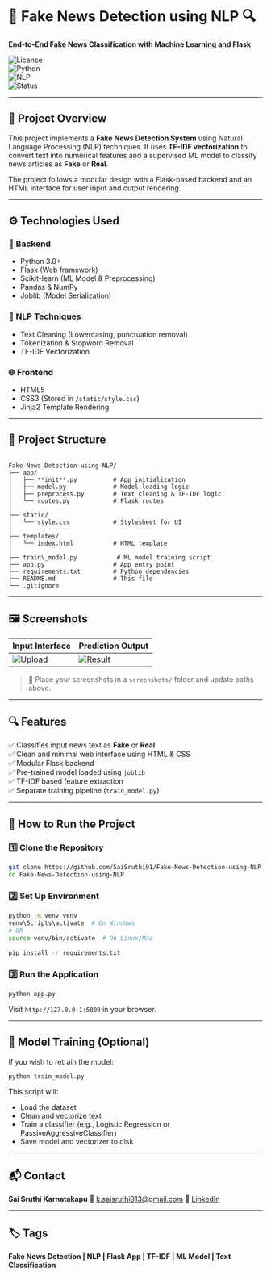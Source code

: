 # 📰 Fake News Detection using NLP 🔍

**End-to-End Fake News Classification with Machine Learning and Flask**

![License](https://img.shields.io/badge/license-MIT-green.svg)  
![Python](https://img.shields.io/badge/python-3.8%2B-blue.svg)  
![NLP](https://img.shields.io/badge/NLP-Scikit--learn%20%7C%20TFIDF-orange.svg)  
![Status](https://img.shields.io/badge/status-Completed-brightgreen.svg)

---

## 🧠 Project Overview

This project implements a **Fake News Detection System** using Natural Language Processing (NLP) techniques. It uses **TF-IDF vectorization** to convert text into numerical features and a supervised ML model to classify news articles as **Fake** or **Real**.

The project follows a modular design with a Flask-based backend and an HTML interface for user input and output rendering.

---

## ⚙️ Technologies Used

### 🧪 Backend

- Python 3.8+
- Flask (Web framework)
- Scikit-learn (ML Model & Preprocessing)
- Pandas & NumPy
- Joblib (Model Serialization)

### 📝 NLP Techniques

- Text Cleaning (Lowercasing, punctuation removal)
- Tokenization & Stopword Removal
- TF-IDF Vectorization

### 🌐 Frontend

- HTML5
- CSS3 (Stored in `/static/style.css`)
- Jinja2 Template Rendering

---

## 📁 Project Structure

```

Fake-News-Detection-using-NLP/
├── app/
│   ├── **init**.py          # App initialization
│   ├── model.py             # Model loading logic
│   ├── preprocess.py        # Text cleaning & TF-IDF logic
│   └── routes.py            # Flask routes
│
├── static/
│   └── style.css            # Stylesheet for UI
│
├── templates/
│   └── index.html           # HTML template
│
├── train\_model.py           # ML model training script
├── app.py                   # App entry point
├── requirements.txt         # Python dependencies
├── README.md                # This file
└── .gitignore

````

---

## 🖼️ Screenshots

| Input Interface              | Prediction Output          |
|-----------------------------|----------------------------|
| ![Upload](./screenshots/input_ui.png) | ![Result](./screenshots/output_result.png) |

> 📌 Place your screenshots in a `screenshots/` folder and update paths above.

---

## 🔍 Features

✅ Classifies input news text as **Fake** or **Real**  
✅ Clean and minimal web interface using HTML & CSS  
✅ Modular Flask backend  
✅ Pre-trained model loaded using `joblib`  
✅ TF-IDF based feature extraction  
✅ Separate training pipeline (`train_model.py`)

---

## 🚀 How to Run the Project

### 1️⃣ Clone the Repository

```bash
git clone https://github.com/SaiSruthi91/Fake-News-Detection-using-NLP.git
cd Fake-News-Detection-using-NLP
````

### 2️⃣ Set Up Environment

```bash
python -m venv venv
venv\Scripts\activate  # On Windows
# OR
source venv/bin/activate  # On Linux/Mac

pip install -r requirements.txt
```

### 3️⃣ Run the Application

```bash
python app.py
```

Visit `http://127.0.0.1:5000` in your browser.

---

## 🧠 Model Training (Optional)

If you wish to retrain the model:

```bash
python train_model.py
```

This script will:

* Load the dataset
* Clean and vectorize text
* Train a classifier (e.g., Logistic Regression or PassiveAggressiveClassifier)
* Save model and vectorizer to disk

---

## 📬 Contact

**Sai Sruthi Karnatakapu**
📧 [k.saisruthi913@gmail.com](mailto:k.saisruthi913@gmail.com)
🔗 [LinkedIn](https://www.linkedin.com/in/saisruthikarnatakapu/)

---

## 🏷️ Tags

**Fake News Detection | NLP | Flask App | TF-IDF | ML Model | Text Classification**

